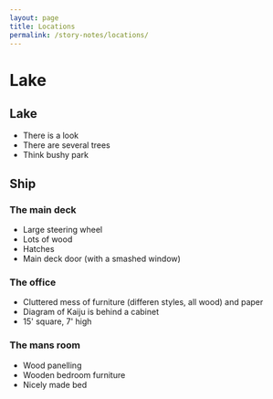 ```yaml
---
layout: page
title: Locations
permalink: /story-notes/locations/
---
```


<h1 class="content-subhead">Lake</h1>

## Lake
* There is a look
* There are several trees
* Think bushy park

## Ship

### The main deck
* Large steering wheel
* Lots of wood
* Hatches
* Main deck door (with a smashed window)

### The office
* Cluttered mess of furniture (differen styles, all wood) and paper
* Diagram of Kaiju is behind a cabinet
* 15' square, 7' high

### The mans room
* Wood panelling
* Wooden bedroom furniture
* Nicely made bed